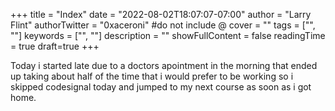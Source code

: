 +++
title = "Index"
date = "2022-08-02T18:07:07-07:00"
author = "Larry Flint"
authorTwitter = "0xaceroni" #do not include @
cover = ""
tags = ["", ""]
keywords = ["", ""]
description = ""
showFullContent = false
readingTime = true
draft=true
+++

Today i started late due to a doctors apointment in the morning that ended up taking about half of the time that i would prefer to be working so i skipped codesignal today and jumped to my next course as soon as i got home.
